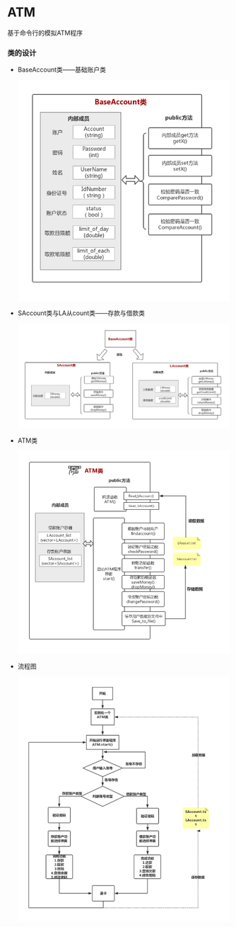 # ATM
基于命令行的模拟ATM程序

### 类的设计

* BaseAccount类——基础账户类

  ![](<https://github.com/czy1999/ATM/blob/master/img/BaseAccount.png>)

* SAccount类与LA从count类——存款与借款类

  ![](<https://github.com/czy1999/ATM/blob/master/img/SL.png>)

* ATM类

  ![](<https://github.com/czy1999/ATM/blob/master/img/ATM.png>)

* 流程图

  ![](<https://github.com/czy1999/ATM/blob/master/img/p.png>)

